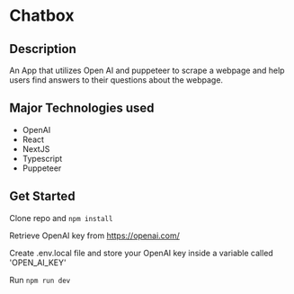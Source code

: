 # Chatbox

## Description

An App that utilizes Open AI and puppeteer to scrape a webpage and help users find answers to their questions about the webpage.

## Major Technologies used

- OpenAI
- React
- NextJS
- Typescript
- Puppeteer


## Get Started

Clone repo and `npm install`

Retrieve OpenAI key from https://openai.com/

Create .env.local file and store your OpenAI key inside a variable called 'OPEN_AI_KEY' 

Run `npm run dev`
